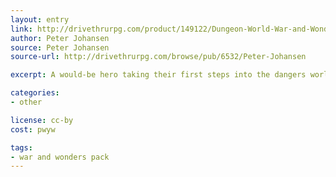 ```yaml
---
layout: entry
link: http://drivethrurpg.com/product/149122/Dungeon-World-War-and-Wonders-Pack
author: Peter Johansen
source: Peter Johansen
source-url: http://drivethrurpg.com/browse/pub/6532/Peter-Johansen

excerpt: A would-be hero taking their first steps into the dangers world of adventure.

categories:
- other

license: cc-by
cost: pwyw

tags:
- war and wonders pack
---
```

